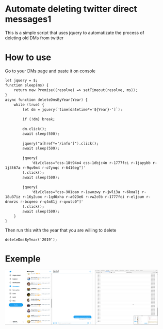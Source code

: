 # Automate deleting twitter direct messages1

This is a simple script that uses jquery to automatizate the process of deleting old DMs from twitter

# How to use
Go to your DMs page and paste it on console
```JS
let jquery = $;
function sleep(ms) {
	return new Promise((resolve) => setTimeout(resolve, ms));
}
async function deleteDmsByYear(Year) {
	while (true) {
		let dm = jquery(`time[datetime*='${Year}-']`);

		if (!dm) break;

		dm.click();
		await sleep(500);

		jquery("a[href*='/info']").click();
		await sleep(500);

		jquery(
			'div[class="css-18t94o4 css-1dbjc4n r-1777fci r-1jayybb r-1j3t67a r-9qu9m4 r-o7ynqc r-6416eg"]'
		).click();
		await sleep(500);

		jquery(
			'div[class="css-901oao r-1awozwy r-jwli3a r-6koalj r-18u37iz r-16y2uox r-1qd0xha r-a023e6 r-vw2c0b r-1777fci r-eljoum r-dnmrzs r-bcqeeo r-q4m81j r-qvutc0"]'
		).click();
		await sleep(500);
	}
}
```

Then run this with the year that you are willing to delete
```JS
deleteDmsByYear('2019');
```

# Exemple
![](usage.gif)
